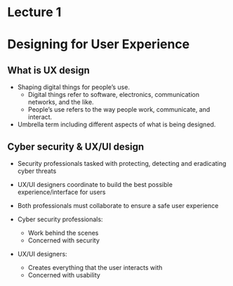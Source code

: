 
# Lecture 1
# Designing for User Experience

## What is UX design
- Shaping digital things for people’s use. 
	- Digital things refer to software, electronics, communication networks, and the like. 
	- People’s use refers to the way people work, communicate, and interact.
- Umbrella term including different aspects of what is being designed.

## Cyber security & UX/UI design
- Security professionals tasked with protecting, detecting and eradicating cyber threats
- UX/UI designers coordinate to build the best possible experience/interface for users
- Both professionals must collaborate to ensure a safe user experience

- Cyber security professionals:
	- Work behind the scenes
	- Concerned with security
- UX/UI designers:
	- Creates everything that the user interacts with
	- Concerned with usability
